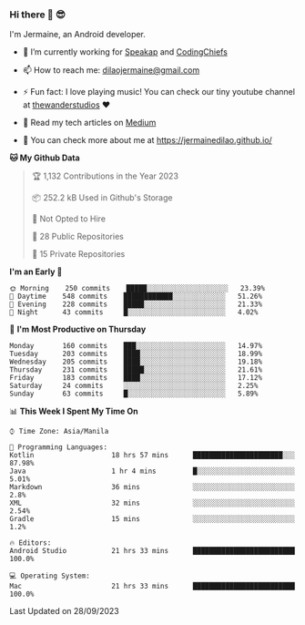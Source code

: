 ### Hi there 👋 😎
I'm Jermaine, an Android developer.

- 🔭 I’m currently working for [Speakap](https://www.speakap.com/) and [CodingChiefs](https://codingchiefs.com/en/)

- 📫 How to reach me: dilaojermaine@gmail.com

- ⚡ Fun fact: I love playing music! You can check our tiny youtube channel at [thewanderstudios](https://www.youtube.com/thewanderstudios) ♥️

- 📖 Read my tech articles on [Medium](https://jermainedilao.medium.com/)

- 👀 You can check more about me at https://jermainedilao.github.io/

<!--
**jermainedilao/jermainedilao** is a ✨ _special_ ✨ repository because its `README.md` (this file) appears on your GitHub profile.

Here are some ideas to get you started:

- 🔭 I’m currently working on ...
- 🌱 I’m currently learning ...
- 👯 I’m looking to collaborate on ...
- 🤔 I’m looking for help with ...
- 💬 Ask me about ...
- 📫 How to reach me: ...
- 😄 Pronouns: ...
- ⚡ Fun fact: ...
-->

<!--START_SECTION:waka-->
**🐱 My Github Data** 

> 🏆 1,132 Contributions in the Year 2023
 > 
> 📦 252.2 kB Used in Github's Storage 
 > 
> 🚫 Not Opted to Hire
 > 
> 📜 28 Public Repositories 
 > 
> 🔑 15 Private Repositories  
 > 
**I'm an Early 🐤** 

```text
🌞 Morning    250 commits    █████░░░░░░░░░░░░░░░░░░░░   23.39% 
🌆 Daytime    548 commits    ████████████░░░░░░░░░░░░░   51.26% 
🌃 Evening    228 commits    █████░░░░░░░░░░░░░░░░░░░░   21.33% 
🌙 Night      43 commits     █░░░░░░░░░░░░░░░░░░░░░░░░   4.02%

```
📅 **I'm Most Productive on Thursday** 

```text
Monday       160 commits    ███░░░░░░░░░░░░░░░░░░░░░░   14.97% 
Tuesday      203 commits    ████░░░░░░░░░░░░░░░░░░░░░   18.99% 
Wednesday    205 commits    ████░░░░░░░░░░░░░░░░░░░░░   19.18% 
Thursday     231 commits    █████░░░░░░░░░░░░░░░░░░░░   21.61% 
Friday       183 commits    ████░░░░░░░░░░░░░░░░░░░░░   17.12% 
Saturday     24 commits     ░░░░░░░░░░░░░░░░░░░░░░░░░   2.25% 
Sunday       63 commits     █░░░░░░░░░░░░░░░░░░░░░░░░   5.89%

```


📊 **This Week I Spent My Time On** 

```text
⌚︎ Time Zone: Asia/Manila

💬 Programming Languages: 
Kotlin                   18 hrs 57 mins      ██████████████████████░░░   87.98% 
Java                     1 hr 4 mins         █░░░░░░░░░░░░░░░░░░░░░░░░   5.01% 
Markdown                 36 mins             ░░░░░░░░░░░░░░░░░░░░░░░░░   2.8% 
XML                      32 mins             ░░░░░░░░░░░░░░░░░░░░░░░░░   2.54% 
Gradle                   15 mins             ░░░░░░░░░░░░░░░░░░░░░░░░░   1.2%

🔥 Editors: 
Android Studio           21 hrs 33 mins      █████████████████████████   100.0%

💻 Operating System: 
Mac                      21 hrs 33 mins      █████████████████████████   100.0%

```


 Last Updated on 28/09/2023
<!--END_SECTION:waka-->
